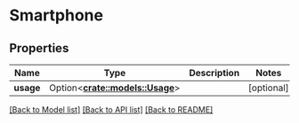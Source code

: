 # Smartphone

## Properties

Name | Type | Description | Notes
------------ | ------------- | ------------- | -------------
**usage** | Option<[**crate::models::Usage**](Usage.md)> |  | [optional]

[[Back to Model list]](../README.md#documentation-for-models) [[Back to API list]](../README.md#documentation-for-api-endpoints) [[Back to README]](../README.md)


